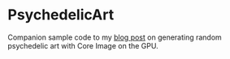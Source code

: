 PsychedelicArt
==============

Companion sample code to my [blog post](http://mattrajca.com/2013/12/31/generating-random-psychedelic-art-with-core-image.html) on generating random psychedelic art with Core Image on the GPU.

